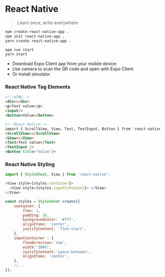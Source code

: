 # React Native
  > Learn once, write everywhere

```bash
npm create-react-native-app .
npm init react-native-app .
yarn create react-native-app .

npm run start
yarn start
```

* Download Expo Client app from your mobile device
* Use camera to scan the QR code and open with Expo Client
* Or install simulator

### React Native Tag Elements

```html
<!--HTML-->
<div></div>
<p>Text value</p>
<input/>
<button>Value</button>

<!--React Native-->
import { ScrollView, View, Text, TextInput, Button } from 'react-native';
<ScrollView></ScrollView>
<View></View>
<Text>Text value</Text>
<TextInput />
<Button title="Value"/>
```

### React Native Styling
```js
import { StyleSheet, View } from 'react-native';

<View style={styles.container}>
  <View style={styles.inputContainer}> </View>
</View>

const styles = StyleSheet.create({
    container: {
        flex: 1,
        padding: 36,
        backgroundColor: '#fff',
        alignItems: 'center',
        justifyContent: 'flex-start',
    },
    inputContainer : {
        flexDirection:'row',
        width:"100%",
        justifyContent:'space-between',
        alignItems: 'center',
    },
    //...
});
```
